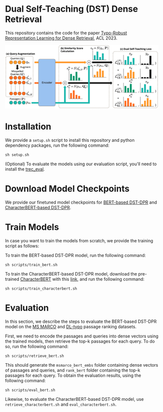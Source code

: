 # Dual Self-Teaching (DST) Dense Retrieval
This repository contains the code for the paper [Typo-Robust Representation Learning for Dense Retrieval](https://openreview.net/pdf?id=A5hKjXkDHd), ACL 2023.

<img src="DST_Pipeline.png">

# Installation
We provide a ```setup.sh``` script to install this repository and python dependency packages, run the following command:
```
sh setup.sh
```

(Optional) To evaluate the models using our evaluation script, you'll need to install the [trec_eval](https://github.com/usnistgov/trec_eval).

# Download Model Checkpoints
We provide our finetuned model checkpoints for [BERT-based DST-DPR](https://drive.google.com/file/d/1PjPF1EX7apX5KlQbRBzZ2BzulLDMg8zG/view?usp=sharing) and [CharacterBERT-based DST-DPR](https://drive.google.com/file/d/17IgUJg-SNf6homWx1_o9CNbgls8-eFgG/view?usp=sharing).

# Train Models
In case you want to train the models from scratch, we provide the training script as follows:

To train the BERT-based DST-DPR model, run the following command:
```
sh scripts/train_bert.sh
```

To train the CharacterBERT-based DST-DPR model, download the pre-trained [CharacterBERT](https://github.com/helboukkouri/character-bert/tree/0c1f5c2622950988833a9d95e29bc26864298592#pre-trained-models) with this [link](https://docs.google.com/uc?id=11-kSfIwSWrPno6A4VuNFWuQVYD8Bg_aZ), and run the following command:
```
sh scripts/train_characterbert.sh
```

# Evaluation
In this section, we describe the steps to evaluate the BERT-based DST-DPR model on the [MS MARCO](https://microsoft.github.io/msmarco/) and [DL-typo](https://github.com/ielab/CharacterBERT-DR/tree/main/data) passage ranking datasets.

First, we need to encode the passages and queries into dense vectors using the trained models, then retrieve the top-k passages for each query. To do so, run the following command:
```
sh scripts/retrieve_bert.sh
```

This should generate the ```msmarco_bert_embs``` folder containing dense vectors of passages and queries, and ```rank_bert``` folder containing the top-k passages for each query. 
To obtain the evaluation results, using the following command:
```
sh scripts/eval_bert.sh
```

Likewise, to evaluate the CharacterBERT-based DST-DPR model, use ```retrieve_characterbert.sh``` and ```eval_characterbert.sh```.